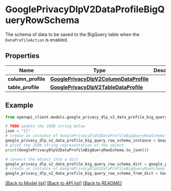 # GooglePrivacyDlpV2DataProfileBigQueryRowSchema

The schema of data to be saved to the BigQuery table when the `DataProfileAction` is enabled.

## Properties

Name | Type | Description | Notes
------------ | ------------- | ------------- | -------------
**column_profile** | [**GooglePrivacyDlpV2ColumnDataProfile**](GooglePrivacyDlpV2ColumnDataProfile.md) |  | [optional] 
**table_profile** | [**GooglePrivacyDlpV2TableDataProfile**](GooglePrivacyDlpV2TableDataProfile.md) |  | [optional] 

## Example

```python
from openapi_client.models.google_privacy_dlp_v2_data_profile_big_query_row_schema import GooglePrivacyDlpV2DataProfileBigQueryRowSchema

# TODO update the JSON string below
json = "{}"
# create an instance of GooglePrivacyDlpV2DataProfileBigQueryRowSchema from a JSON string
google_privacy_dlp_v2_data_profile_big_query_row_schema_instance = GooglePrivacyDlpV2DataProfileBigQueryRowSchema.from_json(json)
# print the JSON string representation of the object
print(GooglePrivacyDlpV2DataProfileBigQueryRowSchema.to_json())

# convert the object into a dict
google_privacy_dlp_v2_data_profile_big_query_row_schema_dict = google_privacy_dlp_v2_data_profile_big_query_row_schema_instance.to_dict()
# create an instance of GooglePrivacyDlpV2DataProfileBigQueryRowSchema from a dict
google_privacy_dlp_v2_data_profile_big_query_row_schema_from_dict = GooglePrivacyDlpV2DataProfileBigQueryRowSchema.from_dict(google_privacy_dlp_v2_data_profile_big_query_row_schema_dict)
```
[[Back to Model list]](../README.md#documentation-for-models) [[Back to API list]](../README.md#documentation-for-api-endpoints) [[Back to README]](../README.md)


